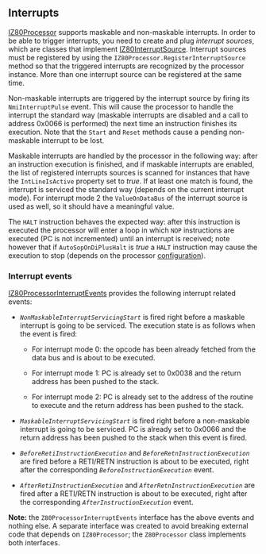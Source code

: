 ## Interrupts

[IZ80Processor](../src/main/java/konamiman/z80/Z80Processor.java) supports maskable and non-maskable interrupts. In order to be able to trigger interrupts, you need to create and plug _interrupt sources_, which are classes that implement [IZ80InterruptSource](../Main/Dependencies%20Interfaces/IZ80InterruptSource.cs). Interrupt sources must be registered by using the `IZ80Processor.RegisterInterruptSource` method so that the triggered interrupts are recognized by the processor instance. More than one interrupt source can be registered at the same time.

Non-maskable interrupts are triggered by the interrupt source by firing its `NmiInterruptPulse` event. This will cause the processor to handle the interrupt the standard way (maskable interrupts are disabled and a call to address 0x0066 is performed) the next time an instruction finishes its execution. Note that the `Start` and `Reset` methods cause a pending non-maskable interrupt to be lost.

Maskable interrupts are handled by the processor in the following way: after an instruction execution is finished, and if maskable interrupts are enabled, the list of registered interrupts sources is scanned for instances that have the `IntLineIsActive` property set to _true_. If at least one match is found, the interrupt is serviced the standard way (depends on the current interrupt mode). For interrupt mode 2 the `ValueOnDataBus` of the interrupt source is used as well, so it should have a meaningful value.

The `HALT` instruction behaves the expected way: after this instruction is executed the processor will enter a loop in which `NOP` instructions are executed (PC is not incremented) until an interrupt is received; note however that if `AutoSopOnDiPlusHalt` is _true_ a `HALT` instruction may cause the execution to stop (depends on the processor [configuration](Configuration.md)).

### Interrupt events

[IZ80ProcessorInterruptEvents](../src/main/java/konamiman/z80/Z80ProcessorInterruptEvents.java) provides the following interrupt related events:

* _`NonMaskableInterruptServicingStart`_ is fired right before a maskable interrupt is going to be serviced. The execution state is as follows when the event is fired:

    * For interrupt mode 0: the opcode has been already fetched from the data bus and is about to be executed.

    * For interrupt mode 1: PC is already set to 0x0038 and the return address has been pushed to the stack.

    * For interrupt mode 2: PC is already set to the address of the routine to execute and the return address has been pushed to the stack.

* _`MaskableInterruptServicingStart`_ is fired right before a non-maskable interrupt is going to be serviced. PC is already set to 0x0066 and the return address has been pushed to the stack when this event is fired.

* _`BeforeRetiInstructionExecution`_ and _`BeforeRetnInstructionExecution`_ are fired before a RETI/RETN instruction is about to be executed, right after the corresponding _`BeforeInstructionExecution`_ event.

* _`AfterRetiInstructionExecution`_ and _`AfterRetnInstructionExecution`_ are fired after a RETI/RETN instruction is about to be executed, right after the corresponding _`AfterInstructionExecution`_ event.

**Note:** the `Z80ProcessorInterruptEvents` interface has the above events and nothing else. A separate interface was created to avoid breaking external code that depends on `IZ80Processor`; the `Z80Processor` class implements both interfaces.
